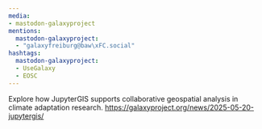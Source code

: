 ```yaml
---
media:
- mastodon-galaxyproject
mentions:
  mastodon-galaxyproject:
  - "galaxyfreiburg@baw\xFC.social"
hashtags:
  mastodon-galaxyproject:
  - UseGalaxy
  - EOSC
---
```

Explore how JupyterGIS supports collaborative geospatial analysis in climate adaptation research.
https://galaxyproject.org/news/2025-05-20-jupytergis/